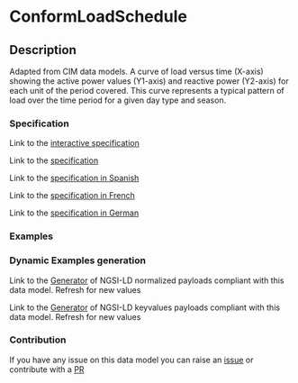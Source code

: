 # ConformLoadSchedule

## Description 

Adapted from CIM data models. A curve of load  versus time (X-axis) showing the active power values (Y1-axis) and reactive power (Y2-axis) for each unit of the period covered. This curve represents a typical pattern of load over the time period for a given day type and season.
### Specification

Link to the [interactive specification](https://swagger.lab.fiware.org/?url=https://smart-data-models.github.io/dataModel.EnergyCIM/ConformLoadSchedule/swagger.yaml)

Link to the [specification](https://smart-data-models.github.io/dataModel.EnergyCIM/ConformLoadSchedule/doc/spec.md)

Link to the [specification in Spanish](https://smart-data-models.github.io/dataModel.EnergyCIM/ConformLoadSchedule/doc/spec_ES.md)

Link to the [specification in French](https://smart-data-models.github.io/dataModel.EnergyCIM/ConformLoadSchedule/doc/spec_FR.md)

Link to the [specification in German](https://smart-data-models.github.io/dataModel.EnergyCIM/ConformLoadSchedule/doc/spec_DE.md)
### Examples
### Dynamic Examples generation

Link to the [Generator](https://smartdatamodels.org/extra/ngsi-ld_generator_v0.92.php?schemaUrl=https://raw.githubusercontent.com/smart-data-models/dataModel.EnergyCIM/master/ConformLoadSchedule/schema.json&email=info@smartdatamodels.org) of NGSI-LD normalized payloads compliant with this data model. Refresh for new values

Link to the [Generator](https://smartdatamodels.org/extra/ngsi-ld_generator_keyvalues_v0.92.php?schemaUrl=https://raw.githubusercontent.com/smart-data-models/dataModel.EnergyCIM/master/ConformLoadSchedule/schema.json&email=info@smartdatamodels.org) of NGSI-LD keyvalues payloads compliant with this data model. Refresh for new values
### Contribution

 If you have any issue on this data model you can raise an [issue](https://github.com/smart-data-models/dataModel.EnergyCIM/issues)  or contribute with a [PR](https://github.com/smart-data-models/dataModel.EnergyCIM/pulls)